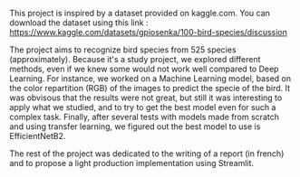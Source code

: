This project is inspired by a dataset provided on kaggle.com. You can download the dataset using this link :
https://www.kaggle.com/datasets/gpiosenka/100-bird-species/discussion

The project aims to recognize bird species from 525 species (approximately).
Because it's a study project, we explored different methods, even if we knew some would not work well compared to Deep Learning.
For instance, we worked on a Machine Learning model, based on the color repartition (RGB) of the images to predict the specie of the bird.
It was obvisous that the results were not great, but still it was interesting to apply what we studied, and to try to get the best model
even for such a complex task.
Finally, after several tests with models made from scratch and using transfer learning, we figured out the best model to use is
EfficientNetB2.

The rest of the project was dedicated to the writing of a report (in french) and to propose a light production implementation
using Streamlit.
